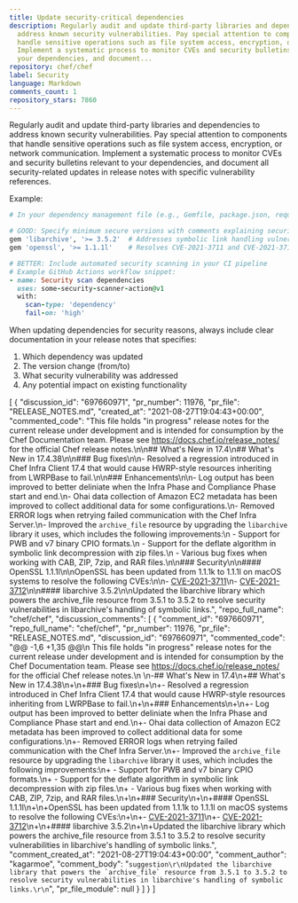 ```yaml
---
title: Update security-critical dependencies
description: Regularly audit and update third-party libraries and dependencies to
  address known security vulnerabilities. Pay special attention to components that
  handle sensitive operations such as file system access, encryption, or network communication.
  Implement a systematic process to monitor CVEs and security bulletins relevant to
  your dependencies, and document...
repository: chef/chef
label: Security
language: Markdown
comments_count: 1
repository_stars: 7860
---
```


Regularly audit and update third-party libraries and dependencies to address known security vulnerabilities. Pay special attention to components that handle sensitive operations such as file system access, encryption, or network communication. Implement a systematic process to monitor CVEs and security bulletins relevant to your dependencies, and document all security-related updates in release notes with specific vulnerability references.

Example:
```ruby
# In your dependency management file (e.g., Gemfile, package.json, requirements.txt)

# GOOD: Specify minimum secure versions with comments explaining security implications
gem 'libarchive', '>= 3.5.2'  # Addresses symbolic link handling vulnerabilities
gem 'openssl', '>= 1.1.1l'    # Resolves CVE-2021-3711 and CVE-2021-3712

# BETTER: Include automated security scanning in your CI pipeline
# Example GitHub Actions workflow snippet:
- name: Security scan dependencies
  uses: some-security-scanner-action@v1
  with:
    scan-type: 'dependency'
    fail-on: 'high'
```

When updating dependencies for security reasons, always include clear documentation in your release notes that specifies:
1. Which dependency was updated
2. The version change (from/to)
3. What security vulnerability was addressed
4. Any potential impact on existing functionality


[
  {
    "discussion_id": "697660971",
    "pr_number": 11976,
    "pr_file": "RELEASE_NOTES.md",
    "created_at": "2021-08-27T19:04:43+00:00",
    "commented_code": "This file holds \"in progress\" release notes for the current release under development and is intended for consumption by the Chef Documentation team. Please see <https://docs.chef.io/release_notes/> for the official Chef release notes.\n\n## What's New in 17.4\n## What's New in 17.4.38\n\n### Bug fixes\n\n- Resolved a regression introduced in Chef Infra Client 17.4 that would cause HWRP-style resources inheriting from LWRPBase to fail.\n\n### Enhancements\n\n- Log output has been improved to better deliniate when the Infra Phase and Compliance Phase start and end.\n- Ohai data collection of Amazon EC2 metadata has been improved to collect additional data for some configurations.\n- Removed ERROR logs when retrying failed communication with the Chef Infra Server.\n- Improved the `archive_file` resource by upgrading the `libarchive` library it uses, which includes the following improvements:\n  - Support for PWB and v7 binary CPIO formats.\n  - Support for the deflate algorithm in symbolic link decompression with zip files.\n  - Various bug fixes when working with CAB, ZIP, 7zip, and RAR files.\n\n### Security\n\n#### OpenSSL 1.1.1l\n\nOpenSSL has been updated from 1.1.1k to 1.1.1l on macOS systems to resolve the following CVEs:\n\n- [CVE-2021-3711](https://nvd.nist.gov/vuln/detail/CVE-2021-3711)\n- [CVE-2021-3712](https://nvd.nist.gov/vuln/detail/CVE-2021-3712)\n\n#### libarchive 3.5.2\n\nUpdated the libarchive library which powers the archive_file resource from 3.5.1 to 3.5.2 to resolve security vulnerabilities in libarchive's handling of symbolic links.",
    "repo_full_name": "chef/chef",
    "discussion_comments": [
      {
        "comment_id": "697660971",
        "repo_full_name": "chef/chef",
        "pr_number": 11976,
        "pr_file": "RELEASE_NOTES.md",
        "discussion_id": "697660971",
        "commented_code": "@@ -1,6 +1,35 @@\n This file holds \"in progress\" release notes for the current release under development and is intended for consumption by the Chef Documentation team. Please see <https://docs.chef.io/release_notes/> for the official Chef release notes.\n \n-## What's New in 17.4\n+## What's New in 17.4.38\n+\n+### Bug fixes\n+\n+- Resolved a regression introduced in Chef Infra Client 17.4 that would cause HWRP-style resources inheriting from LWRPBase to fail.\n+\n+### Enhancements\n+\n+- Log output has been improved to better deliniate when the Infra Phase and Compliance Phase start and end.\n+- Ohai data collection of Amazon EC2 metadata has been improved to collect additional data for some configurations.\n+- Removed ERROR logs when retrying failed communication with the Chef Infra Server.\n+- Improved the `archive_file` resource by upgrading the `libarchive` library it uses, which includes the following improvements:\n+  - Support for PWB and v7 binary CPIO formats.\n+  - Support for the deflate algorithm in symbolic link decompression with zip files.\n+  - Various bug fixes when working with CAB, ZIP, 7zip, and RAR files.\n+\n+### Security\n+\n+#### OpenSSL 1.1.1l\n+\n+OpenSSL has been updated from 1.1.1k to 1.1.1l on macOS systems to resolve the following CVEs:\n+\n+- [CVE-2021-3711](https://nvd.nist.gov/vuln/detail/CVE-2021-3711)\n+- [CVE-2021-3712](https://nvd.nist.gov/vuln/detail/CVE-2021-3712)\n+\n+#### libarchive 3.5.2\n+\n+Updated the libarchive library which powers the archive_file resource from 3.5.1 to 3.5.2 to resolve security vulnerabilities in libarchive's handling of symbolic links.",
        "comment_created_at": "2021-08-27T19:04:43+00:00",
        "comment_author": "kagarmoe",
        "comment_body": "```suggestion\r\nUpdated the libarchive library that powers the `archive_file` resource from 3.5.1 to 3.5.2 to resolve security vulnerabilities in libarchive's handling of symbolic links.\r\n```",
        "pr_file_module": null
      }
    ]
  }
]
